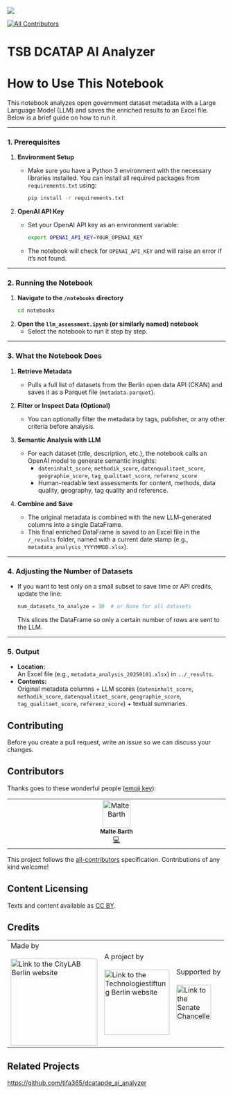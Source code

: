 ![](https://img.shields.io/badge/Built%20with%20%E2%9D%A4%EF%B8%8F-at%20Technologiestiftung%20Berlin-blue)

<!-- ALL-CONTRIBUTORS-BADGE:START - Do not remove or modify this section -->
[![All Contributors](https://img.shields.io/badge/all_contributors-2-orange.svg?style=flat-square)](#contributors-)
<!-- ALL-CONTRIBUTORS-BADGE:END -->

# TSB DCATAP AI Analyzer

# **How to Use This Notebook**

This notebook analyzes open government dataset metadata with a Large Language Model (LLM) and saves the enriched results to an Excel file. Below is a brief guide on how to run it.

---

### 1. Prerequisites

1. **Environment Setup**  
   - Make sure you have a Python 3 environment with the necessary libraries installed. You can install all required packages from `requirements.txt` using:
     ```bash
     pip install -r requirements.txt
     ```

2. **OpenAI API Key**  
   - Set your OpenAI API key as an environment variable:
     ```bash
     export OPENAI_API_KEY=YOUR_OPENAI_KEY
     ```
   - The notebook will check for `OPENAI_API_KEY` and will raise an error if it’s not found.

---

### 2. Running the Notebook

1. **Navigate to the `/notebooks` directory**  
   ```bash
   cd notebooks
   ```
2. **Open the `llm_assessment.ipynb` (or similarly named) notebook**  
   - Select the notebook to run it step by step.

---

### 3. What the Notebook Does

1. **Retrieve Metadata**  
   - Pulls a full list of datasets from the Berlin open data API (CKAN) and saves it as a Parquet file (`metadata.parquet`).

2. **Filter or Inspect Data (Optional)**  
   - You can optionally filter the metadata by tags, publisher, or any other criteria before analysis.

3. **Semantic Analysis with LLM**  
   - For each dataset (title, description, etc.), the notebook calls an OpenAI model to generate semantic insights:
     - `dateninhalt_score`, `methodik_score`, `datenqualitaet_score`, `geographie_score`, `tag_qualitaet_score`, `referenz_score`
     - Human-readable text assessments for content, methods, data quality, geography, tag quality and reference.

4. **Combine and Save**  
   - The original metadata is combined with the new LLM-generated columns into a single DataFrame.
   - This final enriched DataFrame is saved to an Excel file in the `/_results` folder, named with a current date stamp (e.g., `metadata_analysis_YYYYMMDD.xlsx`).

---

### 4. Adjusting the Number of Datasets

- If you want to test only on a small subset to save time or API credits, update the line:
  ```python
  num_datasets_to_analyze = 10  # or None for all datasets
  ```
  This slices the DataFrame so only a certain number of rows are sent to the LLM.

---

### 5. Output

- **Location:**  
  An Excel file (e.g., `metadata_analysis_20250101.xlsx`) in `../_results`.
- **Contents:**  
  Original metadata columns + LLM scores (`dateninhalt_score`, `methodik_score`, `datenqualitaet_score`, `geographie_score`, `tag_qualitaet_score`, `referenz_score`) + textual summaries.


## Contributing

Before you create a pull request, write an issue so we can discuss your changes.

## Contributors

Thanks goes to these wonderful people ([emoji key](https://allcontributors.org/docs/en/emoji-key)):

<!-- ALL-CONTRIBUTORS-LIST:START - Do not remove or modify this section -->
<!-- prettier-ignore-start -->
<!-- markdownlint-disable -->
<table>
  <tbody>
    <tr>
      <td align="center" valign="top" width="14.28%"><a href="https://github.com/malte-b"><img src="https://avatars.githubusercontent.com/u/27922183?v=4?s=64" width="64px;" alt="Malte Barth"/><br /><sub><b>Malte Barth</b></sub></a><br /><a href="https://github.com/technologiestiftung/template-default/commits?author=malte-b" title="Code">💻</a></td>
    </tr>
  </tbody>
</table>

<!-- markdownlint-restore -->
<!-- prettier-ignore-end -->

<!-- ALL-CONTRIBUTORS-LIST:END -->

This project follows the [all-contributors](https://github.com/all-contributors/all-contributors) specification. Contributions of any kind welcome!

## Content Licensing

Texts and content available as [CC BY](https://creativecommons.org/licenses/by/3.0/de/).

## Credits

<table>
  <tr>
    <td>
      Made by <a href="https://citylab-berlin.org/de/start/">
        <br />
        <br />
        <img width="200" src="https://logos.citylab-berlin.org/logo-citylab-color.svg" alt="Link to the CityLAB Berlin website" />
      </a>
    </td>
    <td>
      A project by <a href="https://www.technologiestiftung-berlin.de/">
        <br />
        <br />
        <img width="150" src="https://logos.citylab-berlin.org/logo-technologiestiftung-berlin-de.svg" alt="Link to the Technologiestiftung Berlin website" />
      </a>
    </td>
    <td>
      Supported by <a href="https://www.berlin.de/rbmskzl/">
        <br />
        <br />
        <img width="80" src="https://logos.citylab-berlin.org/logo-berlin-senatskanzelei-de.svg" alt="Link to the Senate Chancellery of Berlin"/>
      </a>
    </td>
  </tr>
</table>

## Related Projects
https://github.com/tifa365/dcatapde_ai_analyzer